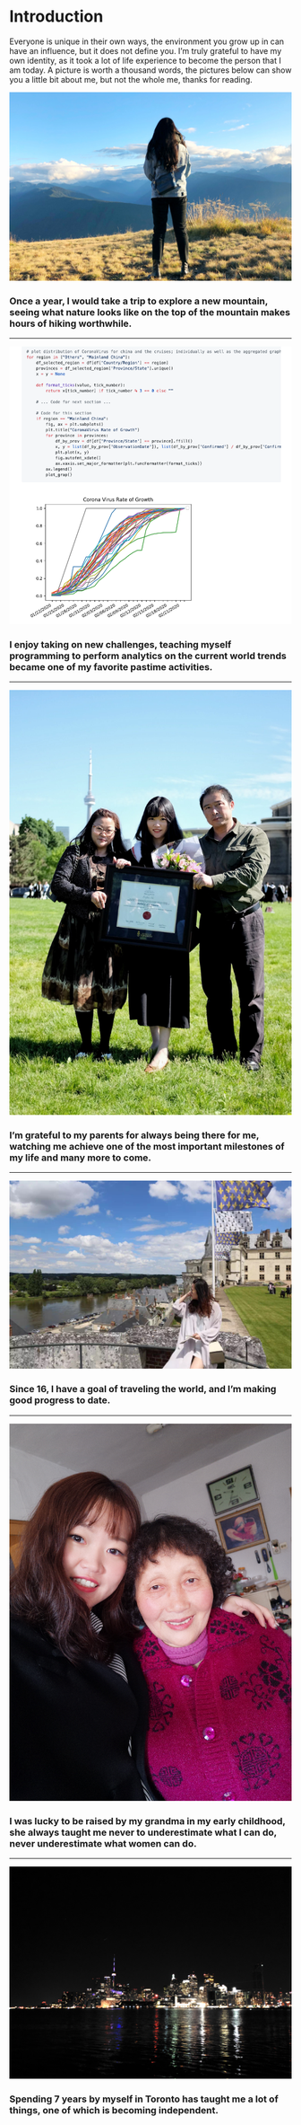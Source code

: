 # Introduction
Everyone is unique in their own ways, the environment you grow up in can have an influence, but it does not define you. I’m truly grateful to have my own identity, as it took a lot of life experience to become the person that I am today. A picture is worth a thousand words, the pictures below can show you a little bit about me, but not the whole me, thanks for reading.

![](imgs/1.JPG)
### Once a year, I would take a trip to explore a new mountain, seeing what nature looks like on the top of the mountain makes hours of hiking worthwhile.
---
![](imgs/2.png)
### I enjoy taking on new challenges, teaching myself programming to perform analytics on the current world trends became one of my favorite pastime activities.
---
![](imgs/3.jpg)
### I’m grateful to my parents for always being there for me, watching me achieve one of the most important milestones of my life and many more to come.
---
![](imgs/4.JPG)
### Since 16, I have a goal of traveling the world, and I’m making good progress to date.
---
![](imgs/5.JPG)
### I was lucky to be raised by my grandma in my early childhood, she always taught me never to underestimate what I can do, never underestimate what women can do.
---
![](imgs/6.JPG)
### Spending 7 years by myself in Toronto has taught me a lot of things, one of which is becoming independent.

<script>
document.querySelector(".container-lg").removeChild(document.querySelector(".container-lg").children[0])
</script>
<style>
```
img {
    page-break-before: auto; /* 'always,' 'avoid,' 'left,' 'inherit,' or 'right' */
    page-break-after: auto; /* 'always,' 'avoid,' 'left,' 'inherit,' or 'right' */
    page-break-inside: avoid; /* or 'auto' */
}
```
</style>
<!--stackedit_data:
eyJoaXN0b3J5IjpbLTg1ODQ0OTgxNiwtNzIyOTA2Mjk5LC01Mz
A0ODE4MDIsMTg5ODcxNTkwLC0yMDQ2MzYwNDg1LDk4MTQ2MTM0
OCwtMTk0NjcxNzU0NSwtMTI5NDE2NTc5NV19
-->